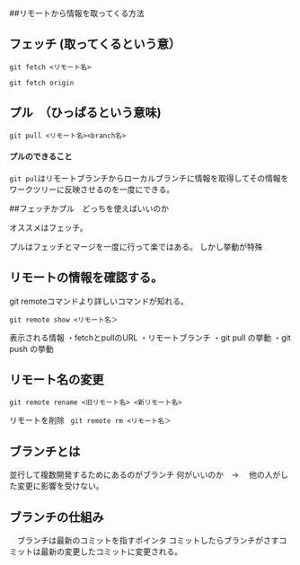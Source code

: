 ##リモートから情報を取ってくる方法
## フェッチ (取ってくるという意）
```git fetch <リモート名>```

```git fetch origin```

## プル　（ひっぱるという意味)

```git pull <リモート名><branch名>```

#### プルのできること
```git pul```はリモートブランチからローカルブランチに情報を取得してその情報をワークツリーに反映させるのを一度にできる。

##フェッチかプル　どっちを使えばいいのか

オススメはフェッチ。

プルはフェッチとマージを一度に行って楽ではある。
しかし挙動が特殊

## リモートの情報を確認する。
git remoteコマンドより詳しいコマンドが知れる。

```git remote show <リモート名＞```

表示される情報
・fetchとpullのURL
・リモートブランチ
・git pull の挙動
・git push の挙動

##  リモート名の変更
```git remote rename <旧リモート名> <新リモート名>```

リモートを削除
``` git remote rm <リモート名＞```

## ブランチとは

並行して複数開発するためにあるのがブランチ
何がいいのか　→ 　他の人がした変更に影響を受けない。

## ブランチの仕組み
　ブランチは最新のコミットを指すポインタ
 コミットしたらブランチがさすコミットは最新の変更したコミットに変更される。
 

